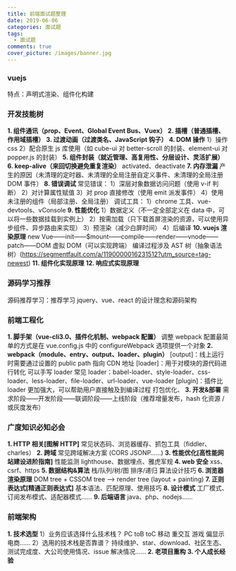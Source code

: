 ```yaml
---
title: 前端面试题整理
date: 2019-06-06
categories: 面试题
tags:
  - 面试题
comments: true
cover_picture: /images/banner.jpg
---
```


### vuejs

特点：声明式渲染、组件化构建

### 开发技能树

**1. 组件通讯（prop、Event、Global Event Bus、Vuex）**
**2. 插槽（普通插槽、作用域插槽）**
**3. 过渡动画（过渡类名、JavaScript 钩子）**
**4. DOM 操作**
1）操作 css
2）配合原生 js 库使用（如 cube-ui 对 better-scroll 的封装、element-ui 对 popper.js 的封装）
**5. 组件封装（就近管理、高复用性、分层设计、灵活扩展）**
**6. keep-alive（来回切换避免重复渲染）**
activated、deactivate
**7. 内存泄漏**
产生的原因（未清理的定时器、未清理的全局注册自定义事件、未清理的全局注册 DOM 事件）
**8. 错误调试**
常见错误：
1）深层对象数据访问问题（使用 v-if 判断）
2）对计算属性赋值
3）对 prop 直接修改（使用 emit 派发事件）
4）使用未注册的组件（局部注册、全局注册）
调试工具：
1）chrome 工具、vue-devtools、vConsole
**9. 性能优化**
1）数据定义（不一定全部定义在 data 中，可以将一些数据挂载到实例上）
2）按需加载（只下载首屏渲染的资源，可以使用异步组件、异步路由来实现）
3）预渲染（减少白屏时间）
4）后编译
**10. vuejs 渲染原理**
new Vue——init——\$mount——compile——render——vnode——patch——DOM
虚拟 DOM（可以实现跨端）
编译过程涉及 AST 树（抽象语法树）(https://segmentfault.com/a/1190000016231512?utm_source=tag-newest)
**11. 组件化实现原理**
**12. 响应式实现原理**

### 源码学习推荐

源码推荐学习：推荐学习 jquery、vue、react 的设计理念和源码架构

### 前端工程化

**1. 脚手架（vue-cli3.0、插件化机制、webpack 配置）**
调整 webpack 配置最简单的方式是在 vue.config.js 中的 configureWebpack 选项提供一个对象
**2. webpack（module、entry、output、loader、plugin）**
[output]：线上运行时需要通过设置的 public path 指向 CDN 地址
[loader]：用于对模块的源代码进行转化
可以手写 loader
常见 loader：babel-loader、style-loader、css-loader、less-loader、file-loader、url-loader、vue-loader
[plugin]：插件比 loader 更加强大，可以帮助用户直接触及到编译过程
打包优化、
**3. 开发&部署**
需求阶段——开发阶段——联调阶段——上线阶段（推荐增量发布，hash 化资源 / 或灰度发布）

### 广度知识必知必会

**1. HTTP 相关[图解 HTTP]**
常见状态码、浏览器缓存、抓包工具（fiddler、charles）
**2. 跨域**
常见跨域解决方案 (CORS JSONP……)
**3. 性能优化[高性能网站建设进阶指南]**
性能监测 lighthouse、数据埋点、雅虎军规
**4. web 安全**
xss、csrf、https
**5. 数据结构&算法**
栈/队列/树/图
排序/递归
算法设计技巧
**6. 浏览器渲染原理**
DOM tree + CSSOM tree ——> render tree (layout + painting)
**7. 正则表达式[精通正则表达式]**
基本语法、匹配原理、使用技巧
**8. 设计模式**
工厂模式、订阅发布模式、适配器模式……
**9. 后端语言**
java、php、nodejs……

### 前端架构

**1. 技术选型**
1）业务应该选择什么技术栈？
PC toB toC 移动 重交互 游戏 偏显示 电商……
2）选用的技术栈是否靠谱？
持续维护、star、download、社区生态、测试完成度、大公司使用情况、issue 解决情况……
**2. 老项目重构**
**3. 个人成长经验**
